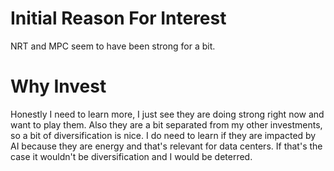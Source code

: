 # Initial Reason For Interest
NRT and MPC seem to have been strong for a bit.
# Why Invest
Honestly I need to learn more, I just see they are doing strong right now and want to play them. Also they are a bit separated from my other investments, so a bit of diversification is nice. I do need to learn if they are impacted by AI because they are energy and that's relevant for data centers. If that's the case it wouldn't be diversification and I would be deterred.